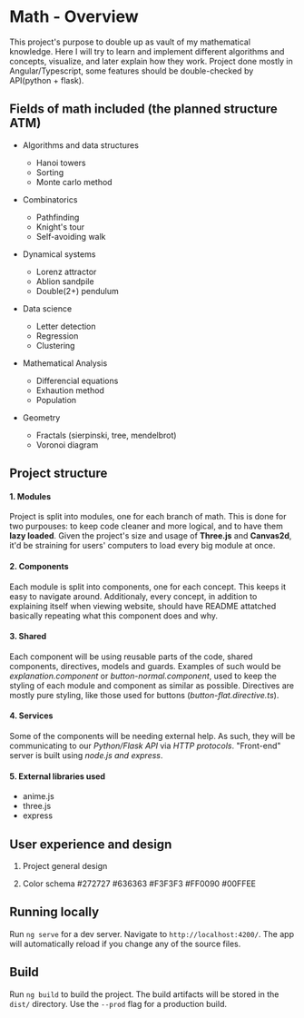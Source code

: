 # Math - Overview

This project's purpose to double up as vault of my mathematical knowledge. Here I will try to learn and implement different algorithms and concepts, visualize, and later explain how they work.
Project done mostly in Angular/Typescript, some features should be double-checked by API(python + flask).

## Fields of math included (the planned structure ATM)

- Algorithms and data structures
    - Hanoi towers
    - Sorting
    - Monte carlo method
- Combinatorics
    - Pathfinding
    - Knight's tour
    - Self-avoiding walk
- Dynamical systems
    - Lorenz attractor
    - Ablion sandpile
    - Double(2+) pendulum
- Data science
    - Letter detection
    - Regression
    - Clustering
- Mathematical Analysis
    - Differencial equations
    - Exhaution method
    - Population
    
- Geometry
    - Fractals (sierpinski, tree, mendelbrot)
    - Voronoi diagram

## Project structure

#### 1. Modules
Project is split into modules, one for each branch of math. This is done for two purpouses: to keep code cleaner and more logical, and to have them **lazy loaded**. Given the project's size and usage of **Three.js** and **Canvas2d**, it'd be straining for users' computers to load every big module at once.

#### 2. Components
Each module is split into components, one for each concept. This keeps it easy to navigate around. Additionaly, every concept, in addition to explaining itself when viewing website, should have README attatched basically repeating what this component does and why.

#### 3. Shared
Each component will be using reusable parts of the code, shared components, directives, models and guards. Examples of such would be *explanation.component* or *button-normal.component*, used to keep the styling of each module and component as similar as possible. Directives are mostly pure styling, like those used for buttons (*button-flat.directive.ts*).

#### 4. Services
Some of the components will be needing external help. As such, they will be communicating to our *Python/Flask API* via *HTTP protocols*. "Front-end" server is built using *node.js and express*.

#### 5. External libraries used
- anime.js
- three.js
- express

## User experience and design

1. Project general design

2. Color schema
#272727
#636363
#F3F3F3
#FF0090
#00FFEE

## Running locally

Run `ng serve` for a dev server. Navigate to `http://localhost:4200/`. The app will automatically reload if you change any of the source files. 

## Build

Run `ng build` to build the project. The build artifacts will be stored in the `dist/` directory. Use the `--prod` flag for a production build.
